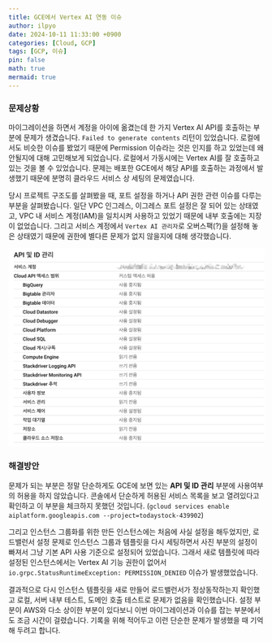 ```yaml
---
title: GCE에서 Vertex AI 연동 이슈
author: ilpyo
date: 2024-10-11 11:33:00 +0900
categories: [Cloud, GCP]
tags: [GCP, 이슈]
pin: false
math: true
mermaid: true
---
```


### 문제상황
마이그레이션을 하면서 계정을 아이에 옮겼는데 한 가지 Vertex AI API를 호출하는 부분에 문제가 생겼습니다. `Failed to generate contents` 리턴이 있었습니다. 
로컬에서도 비슷한 이슈를 봤었기 때문에 Permission 이슈라는 것은 인지를 하고 있었는데 왜 안될지에 대해 고민해보게 되었습니다. 로컬에서 가동시에는 Vertex AI를 잘 호출하고 있는 것을 볼 수 있었습니다. 문제는 배포한 GCE에서 해당 API를 호출하는 과정에서 발생했기 때문에 분명히 클라우드 서비스 상 세팅의 문제였습니다.

당시 프로젝트 구조도를 살펴봤을 때, 포트 설정을 하거나 API 권한 관련 이슈를 다루는 부분을 살펴봤습니다. 일단 VPC 인그레스, 이그레스 포트 설정은 잘 되어 있는 상태였고, VPC 내 서비스 계정(IAM)을 일치시켜 사용하고 있었기 때문에 내부 호출에는 지장이 없었습니다. 
그리고 서비스 계정에서 `Vertex AI 관리자`로 오버스팩(?)을 설정해 놓은 상태였기 때문에 권한에 별다른 문제가 없지 않을지에 대해 생각했습니다.

<img src="/assets/post_images/gcp/gcp_issue.png">

### 해결방안
문제가 되는 부분은 정말 단순하게도 GCE에 보면 있는 **API 및 ID 관리** 부분에 사용여부의 허용을 하지 않았습니다. 콘솔에서 단순하게 허용된 서비스 목록을 보고 열려있다고 확인하고 이 부분을 체크하지 못했던 것입니다.
(`gcloud services enable aiplatform.googleapis.com --project=todaystock-439902`)

그리고 인스턴스 그룹화를 위한 만든 인스턴스에는 처음에 사실 설정을 해두었지만, 로드밸런서 설정 문제로 인스턴스 그룹과 템플릿을 다시 세팅하면서 사진 부분의 설정이 빠져서 그냥 기본 API 사용 기준으로 설정되어 있었습니다.
그래서 새로 템플릿에 따라 설정된 인스턴스에서는 Vertex AI 기능 권한이 없어서 `io.grpc.StatusRuntimeException: PERMISSION_DENIED` 이슈가 발생했었습니다. 

결과적으로 다시 인스턴스 템플릿을 새로 만들어 로드밸런서가 정상동작하는지 확인했고 로컬, 서버 내부 테스트, 도메인 호출 테스트로 문제가 없음을 확인했습니다. 설정 부분이 AWS와 다소 상이한 부분이 있다보니 이번 마이그레이션과 이슈를 잡는 부분에서도 조금 시간이 걸렸습니다. 기록을 위해 적어두고 이런 단순한 문제가 발생했을 때 기억해 두려고 합니다.
